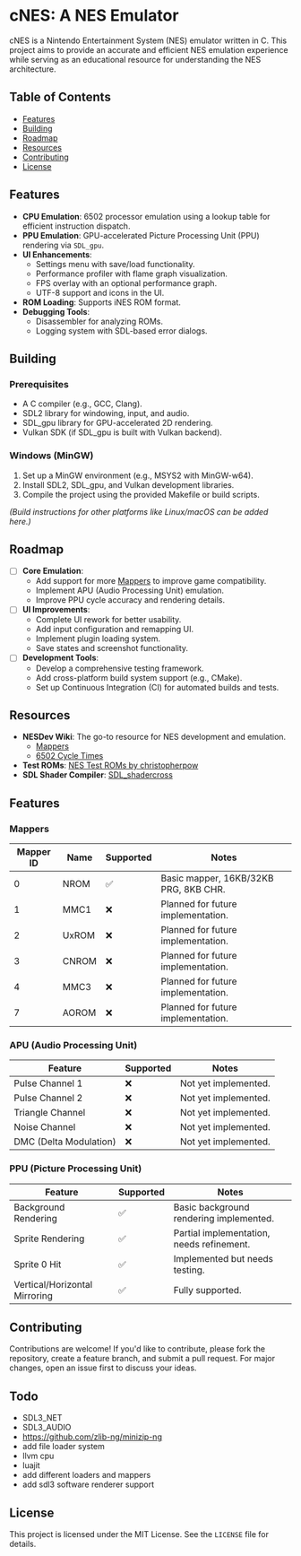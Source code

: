# cNES: A NES Emulator

cNES is a Nintendo Entertainment System (NES) emulator written in C. This project aims to provide an accurate and efficient NES emulation experience while serving as an educational resource for understanding the NES architecture.

## Table of Contents
- [Features](#features)
- [Building](#building)
- [Roadmap](#roadmap)
- [Resources](#resources)
- [Contributing](#contributing)
- [License](#license)

## Features

- **CPU Emulation**: 6502 processor emulation using a lookup table for efficient instruction dispatch.
- **PPU Emulation**: GPU-accelerated Picture Processing Unit (PPU) rendering via `SDL_gpu`.
- **UI Enhancements**:
  - Settings menu with save/load functionality.
  - Performance profiler with flame graph visualization.
  - FPS overlay with an optional performance graph.
  - UTF-8 support and icons in the UI.
- **ROM Loading**: Supports iNES ROM format.
- **Debugging Tools**:
  - Disassembler for analyzing ROMs.
  - Logging system with SDL-based error dialogs.

## Building

### Prerequisites
- A C compiler (e.g., GCC, Clang).
- SDL2 library for windowing, input, and audio.
- SDL_gpu library for GPU-accelerated 2D rendering.
- Vulkan SDK (if SDL_gpu is built with Vulkan backend).

### Windows (MinGW)
1. Set up a MinGW environment (e.g., MSYS2 with MinGW-w64).
2. Install SDL2, SDL_gpu, and Vulkan development libraries.
3. Compile the project using the provided Makefile or build scripts.

*(Build instructions for other platforms like Linux/macOS can be added here.)*

## Roadmap

- [ ] **Core Emulation**:
  - Add support for more [Mappers](https://www.nesdev.org/wiki/Mapper) to improve game compatibility.
  - Implement APU (Audio Processing Unit) emulation.
  - Improve PPU cycle accuracy and rendering details.
- [ ] **UI Improvements**:
  - Complete UI rework for better usability.
  - Add input configuration and remapping UI.
  - Implement plugin loading system.
  - Save states and screenshot functionality.
- [ ] **Development Tools**:
  - Develop a comprehensive testing framework.
  - Add cross-platform build system support (e.g., CMake).
  - Set up Continuous Integration (CI) for automated builds and tests.

## Resources

- **NESDev Wiki**: The go-to resource for NES development and emulation.
  - [Mappers](https://www.nesdev.org/wiki/Mapper)
  - [6502 Cycle Times](https://www.nesdev.org/wiki/6502_cycle_times)
- **Test ROMs**: [NES Test ROMs by christopherpow](https://github.com/christopherpow/nes-test-roms/tree/master)
- **SDL Shader Compiler**: [SDL_shadercross](https://github.com/libsdl-org/SDL_shadercross)

## Features

### Mappers
| Mapper ID | Name                | Supported | Notes                                      |
|-----------|---------------------|-----------|--------------------------------------------|
| 0         | NROM                | ✅         | Basic mapper, 16KB/32KB PRG, 8KB CHR.      |
| 1         | MMC1                | ❌         | Planned for future implementation.         |
| 2         | UxROM               | ❌         | Planned for future implementation.         |
| 3         | CNROM               | ❌         | Planned for future implementation.         |
| 4         | MMC3                | ❌         | Planned for future implementation.         |
| 7         | AOROM               | ❌         | Planned for future implementation.         |W

### APU (Audio Processing Unit)
| Feature                | Supported | Notes                                      |
|------------------------|-----------|--------------------------------------------|
| Pulse Channel 1        | ❌         | Not yet implemented.                       |
| Pulse Channel 2        | ❌         | Not yet implemented.                       |
| Triangle Channel       | ❌         | Not yet implemented.                       |
| Noise Channel          | ❌         | Not yet implemented.                       |
| DMC (Delta Modulation) | ❌         | Not yet implemented.                       |

### PPU (Picture Processing Unit)
| Feature                | Supported | Notes                                      |
|------------------------|-----------|--------------------------------------------|
| Background Rendering   | ✅         | Basic background rendering implemented.    |
| Sprite Rendering       | ✅         | Partial implementation, needs refinement. |
| Sprite 0 Hit           | ✅         | Implemented but needs testing.            |
| Vertical/Horizontal Mirroring | ✅   | Fully supported.                          |

## Contributing

Contributions are welcome! If you'd like to contribute, please fork the repository, create a feature branch, and submit a pull request. For major changes, open an issue first to discuss your ideas.

## Todo

- SDL3_NET
- SDL3_AUDIO
- https://github.com/zlib-ng/minizip-ng
- add file loader system
- llvm cpu
- luajit
- add different loaders and mappers
- add sdl3 software renderer support

## License

This project is licensed under the MIT License. See the `LICENSE` file for details.